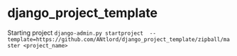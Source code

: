 django_project_template
=======================
Starting project `django-admin.py startproject  --template=https://github.com/ANtlord/django_project_template/zipball/master <project_name>`
